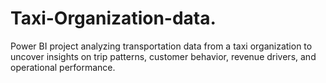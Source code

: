 # Taxi-Organization-data.
Power BI project analyzing transportation data from a taxi organization to uncover insights on trip patterns, customer behavior, revenue drivers, and operational performance.
